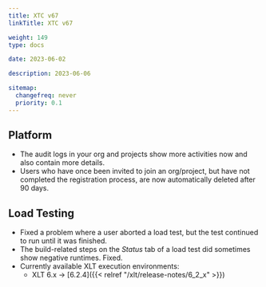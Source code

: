 ```yaml
---
title: XTC v67
linkTitle: XTC v67

weight: 149
type: docs

date: 2023-06-02

description: 2023-06-06

sitemap:
  changefreq: never
  priority: 0.1
---
```


## Platform

* The audit logs in your org and projects show more activities now and also contain more details.
* Users who have once been invited to join an org/project, but have not completed the registration process, are now automatically deleted after 90 days.


## Load Testing

* Fixed a problem where a user aborted a load test, but the test continued to run until it was finished.
* The build-related steps on the *Status* tab of a load test did sometimes show negative runtimes. Fixed.
* Currently available XLT execution environments:
    * XLT 6.x → [6.2.4]({{< relref "/xlt/release-notes/6_2_x" >}})

